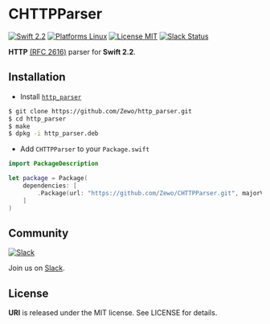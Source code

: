 CHTTPParser
==========

[![Swift 2.2](https://img.shields.io/badge/Swift-2.2-orange.svg?style=flat)](https://developer.apple.com/swift/)
[![Platforms Linux](https://img.shields.io/badge/Platforms-Linux-lightgray.svg?style=flat)](https://developer.apple.com/swift/)
[![License MIT](https://img.shields.io/badge/License-MIT-blue.svg?style=flat)](https://tldrlegal.com/license/mit-license)
[![Slack Status](https://zewo-slackin.herokuapp.com/badge.svg)](https://zewo-slackin.herokuapp.com)

**HTTP** [(RFC 2616)](https://tools.ietf.org/html/rfc2616) parser for **Swift 2.2**.

## Installation

- Install [`http_parser`](https://github.com/Zewo/http_parser)

```bash
$ git clone https://github.com/Zewo/http_parser.git
$ cd http_parser
$ make
$ dpkg -i http_parser.deb
```

- Add `CHTTPParser` to your `Package.swift`

```swift
import PackageDescription

let package = Package(
	dependencies: [
		.Package(url: "https://github.com/Zewo/CHTTPParser.git", majorVersion: 0, minor: 1)
	]
)

```

## Community

[![Slack](http://s13.postimg.org/ybwy92ktf/Slack.png)](https://zewo-slackin.herokuapp.com)

Join us on [Slack](https://zewo-slackin.herokuapp.com).

License
-------

**URI** is released under the MIT license. See LICENSE for details.
